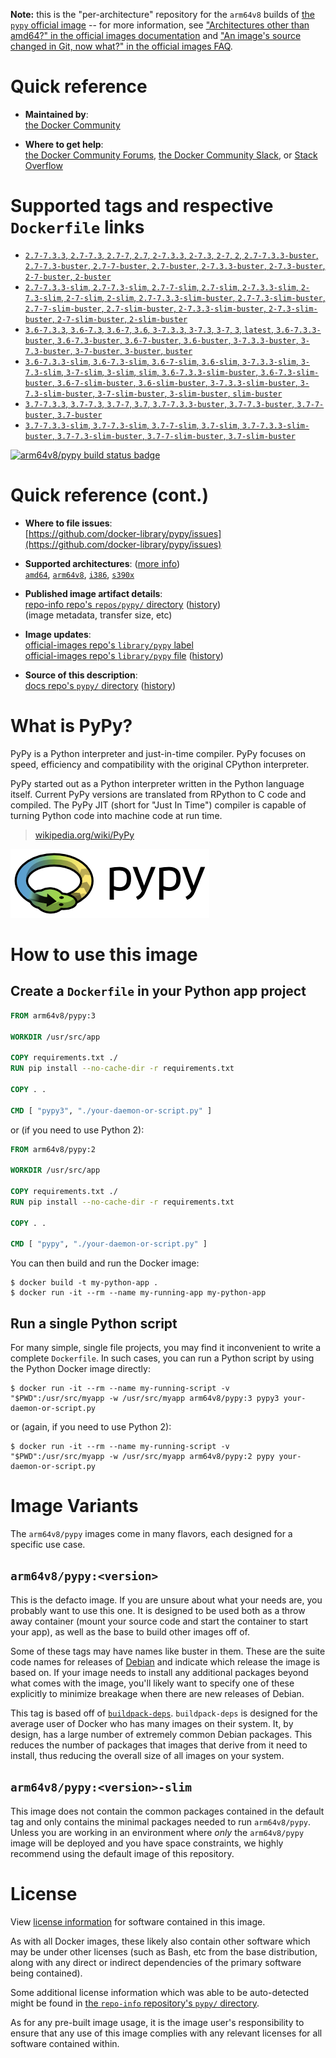 <!--

********************************************************************************

WARNING:

    DO NOT EDIT "pypy/README.md"

    IT IS AUTO-GENERATED

    (from the other files in "pypy/" combined with a set of templates)

********************************************************************************

-->

**Note:** this is the "per-architecture" repository for the `arm64v8` builds of [the `pypy` official image](https://hub.docker.com/_/pypy) -- for more information, see ["Architectures other than amd64?" in the official images documentation](https://github.com/docker-library/official-images#architectures-other-than-amd64) and ["An image's source changed in Git, now what?" in the official images FAQ](https://github.com/docker-library/faq#an-images-source-changed-in-git-now-what).

# Quick reference

-	**Maintained by**:  
	[the Docker Community](https://github.com/docker-library/pypy)

-	**Where to get help**:  
	[the Docker Community Forums](https://forums.docker.com/), [the Docker Community Slack](https://dockr.ly/slack), or [Stack Overflow](https://stackoverflow.com/search?tab=newest&q=docker)

# Supported tags and respective `Dockerfile` links

-	[`2.7-7.3.3`, `2.7-7.3`, `2.7-7`, `2.7`, `2-7.3.3`, `2-7.3`, `2-7`, `2`, `2.7-7.3.3-buster`, `2.7-7.3-buster`, `2.7-7-buster`, `2.7-buster`, `2-7.3.3-buster`, `2-7.3-buster`, `2-7-buster`, `2-buster`](https://github.com/docker-library/pypy/blob/e26538802dd3029afc6702323c91b119980762f7/2.7/Dockerfile)
-	[`2.7-7.3.3-slim`, `2.7-7.3-slim`, `2.7-7-slim`, `2.7-slim`, `2-7.3.3-slim`, `2-7.3-slim`, `2-7-slim`, `2-slim`, `2.7-7.3.3-slim-buster`, `2.7-7.3-slim-buster`, `2.7-7-slim-buster`, `2.7-slim-buster`, `2-7.3.3-slim-buster`, `2-7.3-slim-buster`, `2-7-slim-buster`, `2-slim-buster`](https://github.com/docker-library/pypy/blob/e26538802dd3029afc6702323c91b119980762f7/2.7/slim/Dockerfile)
-	[`3.6-7.3.3`, `3.6-7.3`, `3.6-7`, `3.6`, `3-7.3.3`, `3-7.3`, `3-7`, `3`, `latest`, `3.6-7.3.3-buster`, `3.6-7.3-buster`, `3.6-7-buster`, `3.6-buster`, `3-7.3.3-buster`, `3-7.3-buster`, `3-7-buster`, `3-buster`, `buster`](https://github.com/docker-library/pypy/blob/e26538802dd3029afc6702323c91b119980762f7/3.6/Dockerfile)
-	[`3.6-7.3.3-slim`, `3.6-7.3-slim`, `3.6-7-slim`, `3.6-slim`, `3-7.3.3-slim`, `3-7.3-slim`, `3-7-slim`, `3-slim`, `slim`, `3.6-7.3.3-slim-buster`, `3.6-7.3-slim-buster`, `3.6-7-slim-buster`, `3.6-slim-buster`, `3-7.3.3-slim-buster`, `3-7.3-slim-buster`, `3-7-slim-buster`, `3-slim-buster`, `slim-buster`](https://github.com/docker-library/pypy/blob/e26538802dd3029afc6702323c91b119980762f7/3.6/slim/Dockerfile)
-	[`3.7-7.3.3`, `3.7-7.3`, `3.7-7`, `3.7`, `3.7-7.3.3-buster`, `3.7-7.3-buster`, `3.7-7-buster`, `3.7-buster`](https://github.com/docker-library/pypy/blob/e26538802dd3029afc6702323c91b119980762f7/3.7/Dockerfile)
-	[`3.7-7.3.3-slim`, `3.7-7.3-slim`, `3.7-7-slim`, `3.7-slim`, `3.7-7.3.3-slim-buster`, `3.7-7.3-slim-buster`, `3.7-7-slim-buster`, `3.7-slim-buster`](https://github.com/docker-library/pypy/blob/e26538802dd3029afc6702323c91b119980762f7/3.7/slim/Dockerfile)

[![arm64v8/pypy build status badge](https://img.shields.io/jenkins/s/https/doi-janky.infosiftr.net/job/multiarch/job/arm64v8/job/pypy.svg?label=arm64v8/pypy%20%20build%20job)](https://doi-janky.infosiftr.net/job/multiarch/job/arm64v8/job/pypy/)

# Quick reference (cont.)

-	**Where to file issues**:  
	[https://github.com/docker-library/pypy/issues](https://github.com/docker-library/pypy/issues)

-	**Supported architectures**: ([more info](https://github.com/docker-library/official-images#architectures-other-than-amd64))  
	[`amd64`](https://hub.docker.com/r/amd64/pypy/), [`arm64v8`](https://hub.docker.com/r/arm64v8/pypy/), [`i386`](https://hub.docker.com/r/i386/pypy/), [`s390x`](https://hub.docker.com/r/s390x/pypy/)

-	**Published image artifact details**:  
	[repo-info repo's `repos/pypy/` directory](https://github.com/docker-library/repo-info/blob/master/repos/pypy) ([history](https://github.com/docker-library/repo-info/commits/master/repos/pypy))  
	(image metadata, transfer size, etc)

-	**Image updates**:  
	[official-images repo's `library/pypy` label](https://github.com/docker-library/official-images/issues?q=label%3Alibrary%2Fpypy)  
	[official-images repo's `library/pypy` file](https://github.com/docker-library/official-images/blob/master/library/pypy) ([history](https://github.com/docker-library/official-images/commits/master/library/pypy))

-	**Source of this description**:  
	[docs repo's `pypy/` directory](https://github.com/docker-library/docs/tree/master/pypy) ([history](https://github.com/docker-library/docs/commits/master/pypy))

# What is PyPy?

PyPy is a Python interpreter and just-in-time compiler. PyPy focuses on speed, efficiency and compatibility with the original CPython interpreter.

PyPy started out as a Python interpreter written in the Python language itself. Current PyPy versions are translated from RPython to C code and compiled. The PyPy JIT (short for "Just In Time") compiler is capable of turning Python code into machine code at run time.

> [wikipedia.org/wiki/PyPy](https://en.wikipedia.org/wiki/PyPy)

![logo](https://raw.githubusercontent.com/docker-library/docs/ff804ee81e3f94dab5cd207a0a0504e5e67606dd/pypy/logo.png)

# How to use this image

## Create a `Dockerfile` in your Python app project

```dockerfile
FROM arm64v8/pypy:3

WORKDIR /usr/src/app

COPY requirements.txt ./
RUN pip install --no-cache-dir -r requirements.txt

COPY . .

CMD [ "pypy3", "./your-daemon-or-script.py" ]
```

or (if you need to use Python 2):

```dockerfile
FROM arm64v8/pypy:2

WORKDIR /usr/src/app

COPY requirements.txt ./
RUN pip install --no-cache-dir -r requirements.txt

COPY . .

CMD [ "pypy", "./your-daemon-or-script.py" ]
```

You can then build and run the Docker image:

```console
$ docker build -t my-python-app .
$ docker run -it --rm --name my-running-app my-python-app
```

## Run a single Python script

For many simple, single file projects, you may find it inconvenient to write a complete `Dockerfile`. In such cases, you can run a Python script by using the Python Docker image directly:

```console
$ docker run -it --rm --name my-running-script -v "$PWD":/usr/src/myapp -w /usr/src/myapp arm64v8/pypy:3 pypy3 your-daemon-or-script.py
```

or (again, if you need to use Python 2):

```console
$ docker run -it --rm --name my-running-script -v "$PWD":/usr/src/myapp -w /usr/src/myapp arm64v8/pypy:2 pypy your-daemon-or-script.py
```

# Image Variants

The `arm64v8/pypy` images come in many flavors, each designed for a specific use case.

## `arm64v8/pypy:<version>`

This is the defacto image. If you are unsure about what your needs are, you probably want to use this one. It is designed to be used both as a throw away container (mount your source code and start the container to start your app), as well as the base to build other images off of.

Some of these tags may have names like buster in them. These are the suite code names for releases of [Debian](https://wiki.debian.org/DebianReleases) and indicate which release the image is based on. If your image needs to install any additional packages beyond what comes with the image, you'll likely want to specify one of these explicitly to minimize breakage when there are new releases of Debian.

This tag is based off of [`buildpack-deps`](https://hub.docker.com/_/buildpack-deps/). `buildpack-deps` is designed for the average user of Docker who has many images on their system. It, by design, has a large number of extremely common Debian packages. This reduces the number of packages that images that derive from it need to install, thus reducing the overall size of all images on your system.

## `arm64v8/pypy:<version>-slim`

This image does not contain the common packages contained in the default tag and only contains the minimal packages needed to run `arm64v8/pypy`. Unless you are working in an environment where *only* the `arm64v8/pypy` image will be deployed and you have space constraints, we highly recommend using the default image of this repository.

# License

View [license information](https://bitbucket.org/pypy/pypy/src/c3ff0dd6252b6ba0d230f3624dbb4aab8973a1d0/LICENSE?at=default) for software contained in this image.

As with all Docker images, these likely also contain other software which may be under other licenses (such as Bash, etc from the base distribution, along with any direct or indirect dependencies of the primary software being contained).

Some additional license information which was able to be auto-detected might be found in [the `repo-info` repository's `pypy/` directory](https://github.com/docker-library/repo-info/tree/master/repos/pypy).

As for any pre-built image usage, it is the image user's responsibility to ensure that any use of this image complies with any relevant licenses for all software contained within.
